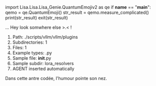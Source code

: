 
import Lisa.Lisa.Lisa_Genie.QuantumEmojiv2 as qe
if __name__ == "__main__":
  qemo = qe.QuantumEmoji()
  str_result = qemo.measure_complicated()
  print(str_result)
  exit(str_result)

... Hey look somwhere else >.< !

1. Path: ./scripts/vllm/vllm/plugins
2. Subdirectories: 1
3. Files: 1
4. Example types: .py
5. Sample file: __init__.py
6. Sample subdir: lora_resolvers
7. AGENT inserted automatically

Dans cette antre codée, l'humour pointe son nez.
